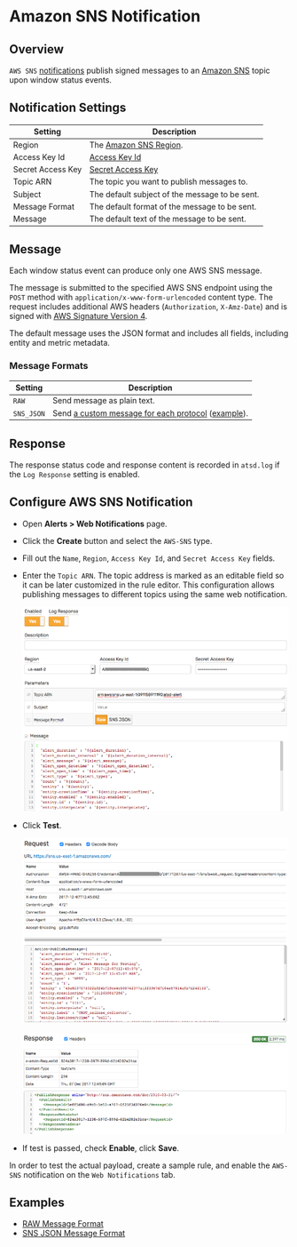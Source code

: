 # Amazon SNS Notification

## Overview

`AWS SNS` [notifications](../notifications/README.md) publish signed messages to an [Amazon SNS](https://docs.aws.amazon.com/sns/latest/api/API_Publish.html) topic upon window status events.

## Notification Settings

|**Setting**|**Description**|
|---|---|
|Region|The [Amazon SNS Region](https://docs.aws.amazon.com/general/latest/gr/rande.html#sns_region).|
|Access Key Id|[Access Key Id](https://docs.aws.amazon.com/general/latest/gr/aws-sec-cred-types.html#access-keys-and-secret-access-keys)|
|Secret Access Key|[Secret Access Key](https://docs.aws.amazon.com/general/latest/gr/aws-sec-cred-types.html#access-keys-and-secret-access-keys)|
|Topic ARN|The topic you want to publish messages to.|
|Subject|The default subject of the message to be sent.|
|Message Format|The default format of the message to be sent.|
|Message|The default text of the message to be sent.|

## Message

Each window status event can produce only one AWS SNS message.

The message is submitted to the specified AWS SNS endpoint using the `POST` method with `application/x-www-form-urlencoded` content type. The request includes additional AWS headers (`Authorization`, `X-Amz-Date`) and is signed with [AWS Signature Version 4](https://docs.aws.amazon.com/general/latest/gr/signature-version-4.html).

The default message uses the JSON format and includes all fields, including entity and metric metadata.

### Message Formats

|**Setting**|**Description**|
|---|---|
|`RAW`|Send message as plain text.|
|`SNS_JSON`|Send [a custom message for each protocol](https://docs.aws.amazon.com/sns/latest/api/API_Publish.html) ([example](https://docs.aws.amazon.com/sns/latest/dg/mobile-push-send-custommessage.html)).|

## Response

The response status code and response content is recorded in `atsd.log` if the `Log Response` setting is enabled.

## Configure AWS SNS Notification

* Open **Alerts > Web Notifications** page.
* Click the **Create** button and select the `AWS-SNS` type.
* Fill out the `Name`, `Region`, `Access Key Id`, and `Secret Access Key` fields.
* Enter the `Topic ARN`. The topic address is marked as an editable field so it can be later customized in the rule editor. This configuration allows publishing messages to different topics using the same web notification.

  ![](./images/aws_sns_config.png)

* Click **Test**.

   ![](./images/aws_sns_test_request.png)

   ![](./images/aws_sns_test_response.png)

* If test is passed, check **Enable**, click **Save**.

In order to test the actual payload, create a sample rule, and enable the `AWS-SNS` notification on the `Web Notifications` tab.

## Examples

* [RAW Message Format](aws-sns-raw.md)
* [SNS JSON Message Format](aws-sns-json.md)
